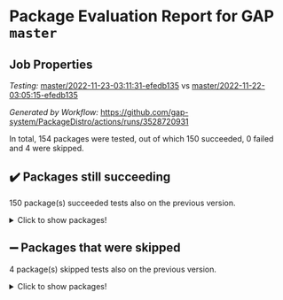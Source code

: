 # Package Evaluation Report for GAP `master`

## Job Properties

*Testing:* [master/2022-11-23-03:11:31-efedb135](https://github.com/gap-system/PackageDistro/blob/data/reports/master/2022-11-23-03:11:31-efedb135) vs [master/2022-11-22-03:05:15-efedb135](https://github.com/gap-system/PackageDistro/blob/data/reports/master/2022-11-22-03:05:15-efedb135)

*Generated by Workflow:* https://github.com/gap-system/PackageDistro/actions/runs/3528720931

In total, 154 packages were tested, out of which 150 succeeded, 0 failed and 4 were skipped.

## :heavy_check_mark: Packages still succeeding

150 package(s) succeeded tests also on the previous version.
<details><summary>Click to show packages!</summary>

- 4ti2interface 2022.09-01 [(success)](https://github.com/gap-system/PackageDistro/actions/runs/3528720931/jobs/5919258096)
- ace 5.6.1 [(success)](https://github.com/gap-system/PackageDistro/actions/runs/3528720931/jobs/5919258146)
- aclib 1.3.2 [(success)](https://github.com/gap-system/PackageDistro/actions/runs/3528720931/jobs/5919258217)
- agt 0.3 [(success)](https://github.com/gap-system/PackageDistro/actions/runs/3528720931/jobs/5919258289)
- alnuth 3.2.1 [(success)](https://github.com/gap-system/PackageDistro/actions/runs/3528720931/jobs/5919258364)
- anupq 3.2.6 [(success)](https://github.com/gap-system/PackageDistro/actions/runs/3528720931/jobs/5919258418)
- atlasrep 2.1.6 [(success)](https://github.com/gap-system/PackageDistro/actions/runs/3528720931/jobs/5919258470)
- autodoc 2022.10.20 [(success)](https://github.com/gap-system/PackageDistro/actions/runs/3528720931/jobs/5919258533)
- automata 1.15 [(success)](https://github.com/gap-system/PackageDistro/actions/runs/3528720931/jobs/5919258608)
- automgrp 1.3.2 [(success)](https://github.com/gap-system/PackageDistro/actions/runs/3528720931/jobs/5919258662)
- autpgrp 1.11 [(success)](https://github.com/gap-system/PackageDistro/actions/runs/3528720931/jobs/5919258714)
- cap 2022.11-16 [(success)](https://github.com/gap-system/PackageDistro/actions/runs/3528720931/jobs/5919258767)
- caratinterface 2.3.4 [(success)](https://github.com/gap-system/PackageDistro/actions/runs/3528720931/jobs/5919258827)
- cddinterface 2022.11.01 [(success)](https://github.com/gap-system/PackageDistro/actions/runs/3528720931/jobs/5919258893)
- circle 1.6.5 [(success)](https://github.com/gap-system/PackageDistro/actions/runs/3528720931/jobs/5919258938)
- classicpres 1.22 [(success)](https://github.com/gap-system/PackageDistro/actions/runs/3528720931/jobs/5919259003)
- cohomolo 1.6.10 [(success)](https://github.com/gap-system/PackageDistro/actions/runs/3528720931/jobs/5919259042)
- congruence 1.2.4 [(success)](https://github.com/gap-system/PackageDistro/actions/runs/3528720931/jobs/5919259095)
- corelg 1.56 [(success)](https://github.com/gap-system/PackageDistro/actions/runs/3528720931/jobs/5919259148)
- crime 1.6 [(success)](https://github.com/gap-system/PackageDistro/actions/runs/3528720931/jobs/5919259201)
- crisp 1.4.5 [(success)](https://github.com/gap-system/PackageDistro/actions/runs/3528720931/jobs/5919259242)
- crypting 0.10.4 [(success)](https://github.com/gap-system/PackageDistro/actions/runs/3528720931/jobs/5919259314)
- cryst 4.1.25 [(success)](https://github.com/gap-system/PackageDistro/actions/runs/3528720931/jobs/5919259351)
- crystcat 1.1.10 [(success)](https://github.com/gap-system/PackageDistro/actions/runs/3528720931/jobs/5919259394)
- ctbllib 1.3.4 [(success)](https://github.com/gap-system/PackageDistro/actions/runs/3528720931/jobs/5919259438)
- cubefree 1.19 [(success)](https://github.com/gap-system/PackageDistro/actions/runs/3528720931/jobs/5919259494)
- curlinterface 2.3.1 [(success)](https://github.com/gap-system/PackageDistro/actions/runs/3528720931/jobs/5919259570)
- cvec 2.7.6 [(success)](https://github.com/gap-system/PackageDistro/actions/runs/3528720931/jobs/5919259609)
- datastructures 0.3.0 [(success)](https://github.com/gap-system/PackageDistro/actions/runs/3528720931/jobs/5919259671)
- deepthought 1.0.6 [(success)](https://github.com/gap-system/PackageDistro/actions/runs/3528720931/jobs/5919259738)
- design 1.7 [(success)](https://github.com/gap-system/PackageDistro/actions/runs/3528720931/jobs/5919259793)
- difsets 2.3.1 [(success)](https://github.com/gap-system/PackageDistro/actions/runs/3528720931/jobs/5919259868)
- digraphs 1.6.0 [(success)](https://github.com/gap-system/PackageDistro/actions/runs/3528720931/jobs/5919259930)
- edim 1.3.6 [(success)](https://github.com/gap-system/PackageDistro/actions/runs/3528720931/jobs/5919260003)
- example 4.3.2 [(success)](https://github.com/gap-system/PackageDistro/actions/runs/3528720931/jobs/5919260055)
- examplesforhomalg 2022.10-01 [(success)](https://github.com/gap-system/PackageDistro/actions/runs/3528720931/jobs/5919260108)
- factint 1.6.3 [(success)](https://github.com/gap-system/PackageDistro/actions/runs/3528720931/jobs/5919260173)
- ferret 1.0.9 [(success)](https://github.com/gap-system/PackageDistro/actions/runs/3528720931/jobs/5919260238)
- fga 1.4.0 [(success)](https://github.com/gap-system/PackageDistro/actions/runs/3528720931/jobs/5919260286)
- fining 1.5.1 [(success)](https://github.com/gap-system/PackageDistro/actions/runs/3528720931/jobs/5919260336)
- float 1.0.3 [(success)](https://github.com/gap-system/PackageDistro/actions/runs/3528720931/jobs/5919260394)
- format 1.4.3 [(success)](https://github.com/gap-system/PackageDistro/actions/runs/3528720931/jobs/5919260489)
- forms 1.2.9 [(success)](https://github.com/gap-system/PackageDistro/actions/runs/3528720931/jobs/5919260555)
- fplsa 1.2.5 [(success)](https://github.com/gap-system/PackageDistro/actions/runs/3528720931/jobs/5919260619)
- fr 2.4.11 [(success)](https://github.com/gap-system/PackageDistro/actions/runs/3528720931/jobs/5919260673)
- francy 1.2.5 [(success)](https://github.com/gap-system/PackageDistro/actions/runs/3528720931/jobs/5919260737)
- fwtree 1.3 [(success)](https://github.com/gap-system/PackageDistro/actions/runs/3528720931/jobs/5919260789)
- gapdoc 1.6.6 [(success)](https://github.com/gap-system/PackageDistro/actions/runs/3528720931/jobs/5919260844)
- gauss 2022.11-01 [(success)](https://github.com/gap-system/PackageDistro/actions/runs/3528720931/jobs/5919260908)
- gaussforhomalg 2022.08-03 [(success)](https://github.com/gap-system/PackageDistro/actions/runs/3528720931/jobs/5919260969)
- gbnp 1.0.5 [(success)](https://github.com/gap-system/PackageDistro/actions/runs/3528720931/jobs/5919261035)
- generalizedmorphismsforcap 2022.11-01 [(success)](https://github.com/gap-system/PackageDistro/actions/runs/3528720931/jobs/5919261099)
- genss 1.6.8 [(success)](https://github.com/gap-system/PackageDistro/actions/runs/3528720931/jobs/5919261148)
- gradedmodules 2022.09-02 [(success)](https://github.com/gap-system/PackageDistro/actions/runs/3528720931/jobs/5919261206)
- gradedringforhomalg 2022.10-01 [(success)](https://github.com/gap-system/PackageDistro/actions/runs/3528720931/jobs/5919261259)
- grape 4.8.5 [(success)](https://github.com/gap-system/PackageDistro/actions/runs/3528720931/jobs/5919261313)
- groupoids 1.71 [(success)](https://github.com/gap-system/PackageDistro/actions/runs/3528720931/jobs/5919261368)
- grpconst 2.6.3 [(success)](https://github.com/gap-system/PackageDistro/actions/runs/3528720931/jobs/5919261418)
- guarana 0.96.3 [(success)](https://github.com/gap-system/PackageDistro/actions/runs/3528720931/jobs/5919261473)
- guava 3.17 [(success)](https://github.com/gap-system/PackageDistro/actions/runs/3528720931/jobs/5919261536)
- hap 1.47 [(success)](https://github.com/gap-system/PackageDistro/actions/runs/3528720931/jobs/5919261581)
- hapcryst 0.1.15 [(success)](https://github.com/gap-system/PackageDistro/actions/runs/3528720931/jobs/5919261639)
- hecke 1.5.3 [(success)](https://github.com/gap-system/PackageDistro/actions/runs/3528720931/jobs/5919261684)
- help 3.5 [(success)](https://github.com/gap-system/PackageDistro/actions/runs/3528720931/jobs/5919261736)
- homalg 2022.08-04 [(success)](https://github.com/gap-system/PackageDistro/actions/runs/3528720931/jobs/5919261784)
- homalgtocas 2022.11-02 [(success)](https://github.com/gap-system/PackageDistro/actions/runs/3528720931/jobs/5919261820)
- idrel 2.44 [(success)](https://github.com/gap-system/PackageDistro/actions/runs/3528720931/jobs/5919261858)
- images 1.3.1 [(success)](https://github.com/gap-system/PackageDistro/actions/runs/3528720931/jobs/5919261891)
- intpic 0.3.0 [(success)](https://github.com/gap-system/PackageDistro/actions/runs/3528720931/jobs/5919261958)
- io 4.8.0 [(success)](https://github.com/gap-system/PackageDistro/actions/runs/3528720931/jobs/5919262036)
- io_forhomalg 2022.11-01 [(success)](https://github.com/gap-system/PackageDistro/actions/runs/3528720931/jobs/5919262157)
- irredsol 1.4.4 [(success)](https://github.com/gap-system/PackageDistro/actions/runs/3528720931/jobs/5919262255)
- json 2.1.1 [(success)](https://github.com/gap-system/PackageDistro/actions/runs/3528720931/jobs/5919262338)
- jupyterkernel 1.4.1 [(success)](https://github.com/gap-system/PackageDistro/actions/runs/3528720931/jobs/5919262429)
- jupyterviz 1.5.6 [(success)](https://github.com/gap-system/PackageDistro/actions/runs/3528720931/jobs/5919262517)
- kan 1.34 [(success)](https://github.com/gap-system/PackageDistro/actions/runs/3528720931/jobs/5919262597)
- kbmag 1.5.10 [(success)](https://github.com/gap-system/PackageDistro/actions/runs/3528720931/jobs/5919262681)
- laguna 3.9.5 [(success)](https://github.com/gap-system/PackageDistro/actions/runs/3528720931/jobs/5919262808)
- liealgdb 2.2.1 [(success)](https://github.com/gap-system/PackageDistro/actions/runs/3528720931/jobs/5919262902)
- liepring 2.8 [(success)](https://github.com/gap-system/PackageDistro/actions/runs/3528720931/jobs/5919262994)
- liering 2.4.2 [(success)](https://github.com/gap-system/PackageDistro/actions/runs/3528720931/jobs/5919263074)
- linearalgebraforcap 2022.11-07 [(success)](https://github.com/gap-system/PackageDistro/actions/runs/3528720931/jobs/5919263143)
- localizeringforhomalg 2022.09-01 [(success)](https://github.com/gap-system/PackageDistro/actions/runs/3528720931/jobs/5919263230)
- loops 3.4.3 [(success)](https://github.com/gap-system/PackageDistro/actions/runs/3528720931/jobs/5919263279)
- lpres 1.0.3 [(success)](https://github.com/gap-system/PackageDistro/actions/runs/3528720931/jobs/5919263350)
- majoranaalgebras 1.5 [(success)](https://github.com/gap-system/PackageDistro/actions/runs/3528720931/jobs/5919263436)
- mapclass 1.4.6 [(success)](https://github.com/gap-system/PackageDistro/actions/runs/3528720931/jobs/5919263536)
- matgrp 0.70 [(success)](https://github.com/gap-system/PackageDistro/actions/runs/3528720931/jobs/5919263614)
- matricesforhomalg 2022.11-02 [(success)](https://github.com/gap-system/PackageDistro/actions/runs/3528720931/jobs/5919263684)
- modisom 2.5.3 [(success)](https://github.com/gap-system/PackageDistro/actions/runs/3528720931/jobs/5919263764)
- modulepresentationsforcap 2022.11-02 [(success)](https://github.com/gap-system/PackageDistro/actions/runs/3528720931/jobs/5919263840)
- modules 2022.09-01 [(success)](https://github.com/gap-system/PackageDistro/actions/runs/3528720931/jobs/5919263926)
- monoidalcategories 2022.11-02 [(success)](https://github.com/gap-system/PackageDistro/actions/runs/3528720931/jobs/5919264007)
- nconvex 2022.09-01 [(success)](https://github.com/gap-system/PackageDistro/actions/runs/3528720931/jobs/5919264099)
- nilmat 1.4.2 [(success)](https://github.com/gap-system/PackageDistro/actions/runs/3528720931/jobs/5919264172)
- nock 1.5 [(success)](https://github.com/gap-system/PackageDistro/actions/runs/3528720931/jobs/5919264250)
- normalizinterface 1.3.5 [(success)](https://github.com/gap-system/PackageDistro/actions/runs/3528720931/jobs/5919264311)
- nq 2.5.9 [(success)](https://github.com/gap-system/PackageDistro/actions/runs/3528720931/jobs/5919264376)
- numericalsgps 1.3.1 [(success)](https://github.com/gap-system/PackageDistro/actions/runs/3528720931/jobs/5919264439)
- openmath 11.5.1 [(success)](https://github.com/gap-system/PackageDistro/actions/runs/3528720931/jobs/5919264490)
- orb 4.9.0 [(success)](https://github.com/gap-system/PackageDistro/actions/runs/3528720931/jobs/5919264565)
- packagemanager 1.3.2 [(success)](https://github.com/gap-system/PackageDistro/actions/runs/3528720931/jobs/5919264628)
- patternclass 2.4.3 [(success)](https://github.com/gap-system/PackageDistro/actions/runs/3528720931/jobs/5919264702)
- permut 2.0.4 [(success)](https://github.com/gap-system/PackageDistro/actions/runs/3528720931/jobs/5919264772)
- polenta 1.3.10 [(success)](https://github.com/gap-system/PackageDistro/actions/runs/3528720931/jobs/5919264862)
- polymaking 0.8.6 [(success)](https://github.com/gap-system/PackageDistro/actions/runs/3528720931/jobs/5919264936)
- primgrp 3.4.2 [(success)](https://github.com/gap-system/PackageDistro/actions/runs/3528720931/jobs/5919264994)
- profiling 2.5.1 [(success)](https://github.com/gap-system/PackageDistro/actions/runs/3528720931/jobs/5919265034)
- qpa 1.34 [(success)](https://github.com/gap-system/PackageDistro/actions/runs/3528720931/jobs/5919265091)
- quagroup 1.8.3 [(success)](https://github.com/gap-system/PackageDistro/actions/runs/3528720931/jobs/5919265142)
- radiroot 2.9 [(success)](https://github.com/gap-system/PackageDistro/actions/runs/3528720931/jobs/5919265200)
- rcwa 4.7.0 [(success)](https://github.com/gap-system/PackageDistro/actions/runs/3528720931/jobs/5919265244)
- rds 1.8 [(success)](https://github.com/gap-system/PackageDistro/actions/runs/3528720931/jobs/5919265301)
- recog 1.4.2 [(success)](https://github.com/gap-system/PackageDistro/actions/runs/3528720931/jobs/5919265367)
- repndecomp 1.2.1 [(success)](https://github.com/gap-system/PackageDistro/actions/runs/3528720931/jobs/5919265411)
- repsn 3.1.0 [(success)](https://github.com/gap-system/PackageDistro/actions/runs/3528720931/jobs/5919265475)
- resclasses 4.7.3 [(success)](https://github.com/gap-system/PackageDistro/actions/runs/3528720931/jobs/5919265553)
- ringsforhomalg 2022.11-01 [(success)](https://github.com/gap-system/PackageDistro/actions/runs/3528720931/jobs/5919265603)
- sco 2022.09-01 [(success)](https://github.com/gap-system/PackageDistro/actions/runs/3528720931/jobs/5919265654)
- scscp 2.3.1 [(success)](https://github.com/gap-system/PackageDistro/actions/runs/3528720931/jobs/5919265712)
- semigroups 5.1.0 [(success)](https://github.com/gap-system/PackageDistro/actions/runs/3528720931/jobs/5919265774)
- sglppow 2.3 [(success)](https://github.com/gap-system/PackageDistro/actions/runs/3528720931/jobs/5919265851)
- sgpviz 0.999.5 [(success)](https://github.com/gap-system/PackageDistro/actions/runs/3528720931/jobs/5919265920)
- simpcomp 2.1.14 [(success)](https://github.com/gap-system/PackageDistro/actions/runs/3528720931/jobs/5919265971)
- singular 2022.09.23 [(success)](https://github.com/gap-system/PackageDistro/actions/runs/3528720931/jobs/5919266019)
- sla 1.5.3 [(success)](https://github.com/gap-system/PackageDistro/actions/runs/3528720931/jobs/5919266071)
- smallgrp 1.5.1 [(success)](https://github.com/gap-system/PackageDistro/actions/runs/3528720931/jobs/5919266120)
- smallsemi 0.6.13 [(success)](https://github.com/gap-system/PackageDistro/actions/runs/3528720931/jobs/5919266182)
- sonata 2.9.5 [(success)](https://github.com/gap-system/PackageDistro/actions/runs/3528720931/jobs/5919266249)
- sophus 1.27 [(success)](https://github.com/gap-system/PackageDistro/actions/runs/3528720931/jobs/5919266293)
- spinsym 1.5.2 [(success)](https://github.com/gap-system/PackageDistro/actions/runs/3528720931/jobs/5919266344)
- standardff 0.9.4 [(success)](https://github.com/gap-system/PackageDistro/actions/runs/3528720931/jobs/5919266400)
- symbcompcc 1.3.2 [(success)](https://github.com/gap-system/PackageDistro/actions/runs/3528720931/jobs/5919266456)
- thelma 1.3 [(success)](https://github.com/gap-system/PackageDistro/actions/runs/3528720931/jobs/5919266496)
- tomlib 1.2.9 [(success)](https://github.com/gap-system/PackageDistro/actions/runs/3528720931/jobs/5919266548)
- toolsforhomalg 2022.10-01 [(success)](https://github.com/gap-system/PackageDistro/actions/runs/3528720931/jobs/5919266588)
- toric 1.9.5 [(success)](https://github.com/gap-system/PackageDistro/actions/runs/3528720931/jobs/5919266639)
- toricvarieties 2022.07.13 [(success)](https://github.com/gap-system/PackageDistro/actions/runs/3528720931/jobs/5919266692)
- transgrp 3.6.3 [(success)](https://github.com/gap-system/PackageDistro/actions/runs/3528720931/jobs/5919266747)
- ugaly 4.0.3 [(success)](https://github.com/gap-system/PackageDistro/actions/runs/3528720931/jobs/5919266791)
- unipot 1.5 [(success)](https://github.com/gap-system/PackageDistro/actions/runs/3528720931/jobs/5919266845)
- unitlib 4.1.0 [(success)](https://github.com/gap-system/PackageDistro/actions/runs/3528720931/jobs/5919266902)
- utils 0.78 [(success)](https://github.com/gap-system/PackageDistro/actions/runs/3528720931/jobs/5919266963)
- uuid 0.7 [(success)](https://github.com/gap-system/PackageDistro/actions/runs/3528720931/jobs/5919266995)
- walrus 0.9991 [(success)](https://github.com/gap-system/PackageDistro/actions/runs/3528720931/jobs/5919267053)
- wedderga 4.10.2 [(success)](https://github.com/gap-system/PackageDistro/actions/runs/3528720931/jobs/5919267086)
- xmod 2.88 [(success)](https://github.com/gap-system/PackageDistro/actions/runs/3528720931/jobs/5919267133)
- xmodalg 1.22 [(success)](https://github.com/gap-system/PackageDistro/actions/runs/3528720931/jobs/5919267165)
- yangbaxter 0.10.1 [(success)](https://github.com/gap-system/PackageDistro/actions/runs/3528720931/jobs/5919267202)
- zeromqinterface 0.14 [(success)](https://github.com/gap-system/PackageDistro/actions/runs/3528720931/jobs/5919267243)
</details>

## :heavy_minus_sign: Packages that were skipped

4 package(s) skipped tests also on the previous version.
<details><summary>Click to show packages!</summary>

- browse 1.8.18 [(skipped)](https://github.com/gap-system/PackageDistro/actions/runs/3528720931/jobs/5919109048)
- itc 1.5.1 [(skipped)](https://github.com/gap-system/PackageDistro/actions/runs/3528720931/jobs/5919109048)
- polycyclic 2.16 [(skipped)](https://github.com/gap-system/PackageDistro/actions/runs/3528720931/jobs/5919109048)
- xgap 4.31 [(skipped)](https://github.com/gap-system/PackageDistro/actions/runs/3528720931/jobs/5919109048)
</details>

